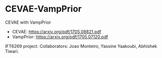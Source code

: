 # CEVAE-VampPrior
CEVAE with VampPrior

- CEVAE: https://arxiv.org/pdf/1705.08821.pdf
- VampPrior: https://arxiv.org/pdf/1705.07120.pdf  

IFT6269 project.
Collaborators: Joao Monteiro, Yassine Yaakoubi, Abhishek Tiwari.

